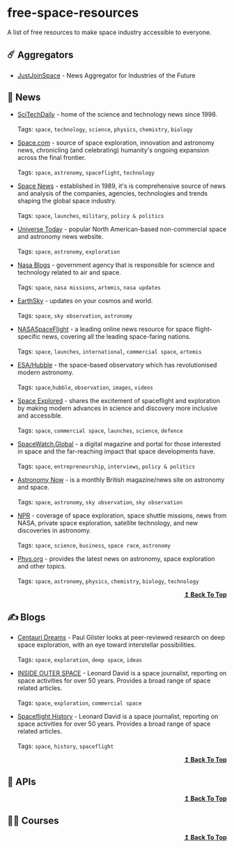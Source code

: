 # free-space-resources
A list of free resources to make space industry accessible to everyone.

## ☄️ Aggregators
- [JustJoinSpace](https://justjoin.space) - News Aggregator for Industries of the Future

## 📰 News
- [SciTechDaily](https://scitechdaily.com) - home of the science and technology news since 1998. <br /><br />
  Tags: ```space```, ```technology```, ```science```, ```physics```, ```chemistry```, ```biology```
  
- [Space.com](https://space.com) - source of space exploration, innovation and astronomy news, chronicling (and celebrating) humanity's ongoing expansion across the final frontier.  <br /><br />
  Tags: ```space```, ```astronomy```, ```spaceflight```, ```technology```
  
- [Space News](https://spacenews.com) - established in 1989, it's is comprehensive source of news and analysis of the companies, agencies, technologies and trends shaping the global space industry. <br /><br />
  Tags: ```space```, ```launches```, ```military```, ```policy & politics```
  
- [Universe Today](https://universetoday.com) - popular North American-based non-commercial space and astronomy news website. <br /><br />
  Tags: ```space```, ```astronomy```, ```exploration```
  
- [Nasa Blogs](https://blogs.nasa.gov) -  government agency that is responsible for science and technology related to air and space.<br /><br /> 
  Tags: ```space```, ```nasa missions```, ```artemis```, ```nasa updates```

- [EarthSky](https://earthsky.org) - updates on your cosmos and world.<br /><br /> 
  Tags: ```space```, ```sky observation```, ```astronomy```

- [NASASpaceFlight](https://www.nasaspaceflight.com) - a leading online news resource for space flight-specific news, covering all the leading space-faring nations. <br /><br /> 
  Tags: ```space```, ```launches```, ```international```, ```commercial space```, ```artemis```

- [ESA/Hubble](https://esahubble.org/news/) - the space-based observatory which has revolutionised modern astronomy.<br /><br /> 
  Tags: ```space```,```hubble```, ```observation```, ```images```, ```videos```

- [Space Explored](https://spaceexplored.com) -  shares the excitement of spaceflight and exploration by making modern advances in science and discovery more inclusive and accessible.<br /><br /> 
  Tags: ```space```, ```commercial space```, ```launches```, ```science```, ```defence```

- [SpaceWatch.Global](https://spacewatch.global) - a digital magazine and portal for those interested in space and the far-reaching impact that space developments have.<br /><br /> 
  Tags: ```space```, ```entrepreneurship```, ```interviews```, ```policy & politics```
  
 - [Astronomy Now](https://astronomynow.com) - is a monthly British magazine/news site on astronomy and space. <br /><br /> 
  Tags: ```space```, ```astronomy```, ```sky observation```, ```sky observation``` 

 - [NPR](https://www.npr.org/sections/space/) -  coverage of space exploration, space shuttle missions, news from NASA, private space exploration, satellite technology, and new discoveries in astronomy. <br /><br /> 
  Tags: ```space```, ```science```, ```business```, ```space race```, ```astronomy``` 

- [Phys.org](https://phys.org/space-news/) - provides the latest news on astronomy, space exploration and other topics. <br /><br /> 
  Tags: ```space```, ```astronomy```, ```physics```, ```chemistry```, ```biology```, ```technology```
  
<div align="right">
  <b><a href="#">↥ Back To Top</a></b>
</div>

## ✍️ Blogs

- [Centauri Dreams](https://www.centauri-dreams.org) - Paul Gilster looks at peer-reviewed research on deep space exploration, with an eye toward interstellar possibilities. <br /><br /> 
  Tags: ```space```, ```exploration```, ```deep space```, ```ideas```
  
- [INSIDE OUTER SPACE](https://www.leonarddavid.com) - Leonard David is a space journalist, reporting on space activities for over 50 years. Provides a broad range of space related articles. <br /><br /> 
  Tags: ```space```, ```exploration```, ```commercial space```
  
 - [Spaceflight History](https://spaceflighthistory.blogspot.com) - Leonard David is a space journalist, reporting on space activities for over 50 years. Provides a broad range of space related articles. <br /><br /> 
  Tags: ```space```, ```history```, ```spaceflight```

<div align="right">
  <b><a href="#">↥ Back To Top</a></b>
</div>

## 🚀 APIs

<div align="right">
  <b><a href="#">↥ Back To Top</a></b>
</div>

## 🧑‍🚀 Courses

<div align="right">
  <b><a href="#">↥ Back To Top</a></b>
</div>

